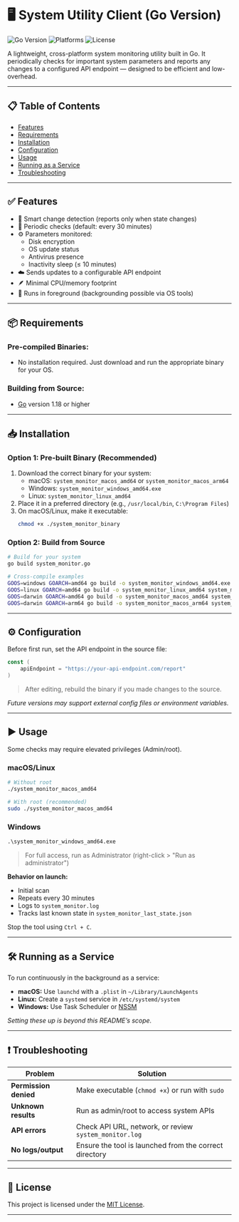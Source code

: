 # 🖥️ System Utility Client (Go Version)

![Go Version](https://img.shields.io/badge/Go-1.18%2B-blue.svg)
![Platforms](https://img.shields.io/badge/platform-macOS%20%7C%20Windows%20%7C%20Linux-lightgrey)
![License](https://img.shields.io/badge/license-MIT-green)

A lightweight, cross-platform system monitoring utility built in Go. It periodically checks for important system parameters and reports any changes to a configured API endpoint — designed to be efficient and low-overhead.

---

## 📋 Table of Contents

- [Features](#-features)
- [Requirements](#-requirements)
- [Installation](#-installation)
- [Configuration](#-configuration)
- [Usage](#-usage)
- [Running as a Service](#-running-as-a-service)
- [Troubleshooting](#-troubleshooting)

---

## ✅ Features

- 🧠 Smart change detection (reports only when state changes)
- 🔄 Periodic checks (default: every 30 minutes)
- ⚙️ Parameters monitored:
  - Disk encryption
  - OS update status
  - Antivirus presence
  - Inactivity sleep (≤ 10 minutes)
- ☁️ Sends updates to a configurable API endpoint
- 🪶 Minimal CPU/memory footprint
- 🧍 Runs in foreground (backgrounding possible via OS tools)

---

## 📦 Requirements

### Pre-compiled Binaries:
- No installation required. Just download and run the appropriate binary for your OS.

### Building from Source:
- [Go](https://golang.org/dl/) version 1.18 or higher

---

## 📥 Installation

### Option 1: Pre-built Binary (Recommended)

1. Download the correct binary for your system:
   - macOS: `system_monitor_macos_amd64` or `system_monitor_macos_arm64`
   - Windows: `system_monitor_windows_amd64.exe`
   - Linux: `system_monitor_linux_amd64`
2. Place it in a preferred directory (e.g., `/usr/local/bin`, `C:\Program Files`)
3. On macOS/Linux, make it executable:
   ```bash
   chmod +x ./system_monitor_binary
   ```

### Option 2: Build from Source

```bash
# Build for your system
go build system_monitor.go

# Cross-compile examples
GOOS=windows GOARCH=amd64 go build -o system_monitor_windows_amd64.exe system_monitor.go
GOOS=linux GOARCH=amd64 go build -o system_monitor_linux_amd64 system_monitor.go
GOOS=darwin GOARCH=amd64 go build -o system_monitor_macos_amd64 system_monitor.go
GOOS=darwin GOARCH=arm64 go build -o system_monitor_macos_arm64 system_monitor.go
```

---

## ⚙️ Configuration

Before first run, set the API endpoint in the source file:

```go
const (
    apiEndpoint = "https://your-api-endpoint.com/report"
)
```

> After editing, rebuild the binary if you made changes to the source.

_Future versions may support external config files or environment variables._

---

## ▶️ Usage

Some checks may require elevated privileges (Admin/root).

### macOS/Linux

```bash
# Without root
./system_monitor_macos_amd64

# With root (recommended)
sudo ./system_monitor_macos_amd64
```

### Windows

```cmd
.\system_monitor_windows_amd64.exe
```

> For full access, run as Administrator (right-click > "Run as administrator")

**Behavior on launch:**
- Initial scan
- Repeats every 30 minutes
- Logs to `system_monitor.log`
- Tracks last known state in `system_monitor_last_state.json`

Stop the tool using `Ctrl + C`.

---

## 🛠 Running as a Service

To run continuously in the background as a service:

- **macOS:** Use `launchd` with a `.plist` in `~/Library/LaunchAgents`
- **Linux:** Create a `systemd` service in `/etc/systemd/system`
- **Windows:** Use Task Scheduler or [NSSM](https://nssm.cc/)

_Setting these up is beyond this README’s scope._

---

## ❗ Troubleshooting

| Problem | Solution |
|--------|----------|
| **Permission denied** | Make executable (`chmod +x`) or run with `sudo` |
| **Unknown results** | Run as admin/root to access system APIs |
| **API errors** | Check API URL, network, or review `system_monitor.log` |
| **No logs/output** | Ensure the tool is launched from the correct directory |

---

## 📄 License

This project is licensed under the [MIT License](LICENSE).

---

